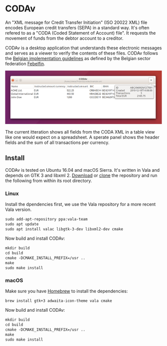 # CODAv

An "XML message for Credit Transfer Initiation" (ISO 20022 XML) file encodes European credit transfers (SEPA) in a standard way. It's often refered to as a "CODA (Coded Statement of Account) file". It requests the movement of funds from the debtor account to a creditor.

CODAv is a desktop application that understands these electronic messages and serves as a viewer to verify the contents of these files. CODAv follows the [Belgian implementation guidelines](https://www.febelfin.be/sites/default/files/files/standard-credit_transfer-xml-v31-en_0.pdf) as defined by the Belgian sector federation [Febelfin](https://www.febelfin.be).

![Screenshot](data/Screenshot.png)

The current itteration shows all fields from the CODA XML in a table view like one would expect on a spreadsheet. A sperate panel shows the header fields and the sum of all transactions per currency.

## Install

CODAv is tested on Ubuntu 16.04 and macOS Sierra. It's written in Vala and depends on GTK 3 and libxml 2. [Download](https://github.com/cimm/codav/archive/master.zip) or [clone](https://github.com/cimm/codav.git) the repository and run the following from within its root directory.

### Linux

Install the dpendencies first, we use the Vala repository for a more recent Vala version.

```
sudo add-apt-repository ppa:vala-team
sudo apt update
sudo apt install valac libgtk-3-dev libxml2-dev cmake
```

Now build and install CODAv:

```
mkdir build
cd build
cmake -DCMAKE_INSTALL_PREFIX=/usr ..
make
sudo make install
```

### macOS

Make sure you have [Homebrew](https://brew.sh/) to install the dependencies:

```
brew install gtk+3 adwaita-icon-theme vala cmake
```

Now build and install CODAv:

```
mkdir build
cd build
cmake -DCMAKE_INSTALL_PREFIX=/usr ..
make
sudo make install
```
